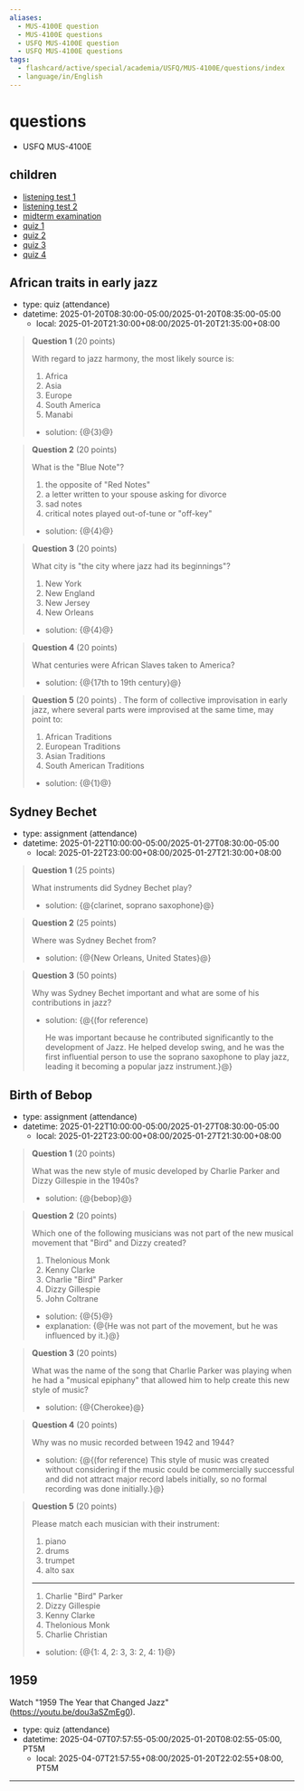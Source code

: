 ```yaml
---
aliases:
  - MUS-4100E question
  - MUS-4100E questions
  - USFQ MUS-4100E question
  - USFQ MUS-4100E questions
tags:
  - flashcard/active/special/academia/USFQ/MUS-4100E/questions/index
  - language/in/English
---
```


# questions

- USFQ MUS-4100E

## children

- [listening test 1](listening%20test%201.md)
- [listening test 2](listening%20test%202.md)
- [midterm examination](midterm%20examination.md)
- [quiz 1](quiz%201.md)
- [quiz 2](quiz%202.md)
- [quiz 3](quiz%203.md)
- [quiz 4](quiz%204.md)

## African traits in early jazz

- type: quiz (attendance)
- datetime: 2025-01-20T08:30:00-05:00/2025-01-20T08:35:00-05:00
  - local: 2025-01-20T21:30:00+08:00/2025-01-20T21:35:00+08:00

> __Question 1__ (20 points)
>
> With regard to jazz harmony, the most likely source is:
>
> 1. Africa
> 2. Asia
> 3. Europe
> 4. South America
> 5. Manabi
>
> - solution: {@{3}@}

<!-- markdownlint MD028 -->

> __Question 2__ (20 points)
>
> What is the "Blue Note"?
>
> 1. the opposite of "Red Notes"
> 2. a letter written to your spouse asking for divorce
> 3. sad notes
> 4. critical notes played out-of-tune or "off-key"
>
> - solution: {@{4}@}

<!-- markdownlint MD028 -->

> __Question 3__ (20 points)
>
> What city is "the city where jazz had its beginnings"?
>
> 1. New York
> 2. New England
> 3. New Jersey
> 4. New Orleans
>
> - solution: {@{4}@}

<!-- markdownlint MD028 -->

> __Question 4__ (20 points)
>
> What centuries were African Slaves taken to America?
>
> - solution: {@{17th to 19th century}@}

<!-- markdownlint MD028 -->

> __Question 5__ (20 points)
.
> The form of collective improvisation in early jazz, where several parts were improvised at the same time, may point to:
>
> 1. African Traditions
> 2. European Traditions
> 3. Asian Traditions
> 4. South American Traditions
>
> - solution: {@{1}@}

## Sydney Bechet

- type: assignment (attendance)
- datetime: 2025-01-22T10:00:00-05:00/2025-01-27T08:30:00-05:00
  - local: 2025-01-22T23:00:00+08:00/2025-01-27T21:30:00+08:00

> __Question 1__ (25 points)
>
> What instruments did Sydney Bechet play?
>
> - solution: {@{clarinet, soprano saxophone}@}

<!-- markdownlint MD028 -->

> __Question 2__ (25 points)
>
> Where was Sydney Bechet from?
>
> - solution: {@{New Orleans, United States}@}

<!-- markdownlint MD028 -->

> __Question 3__ (50 points)
>
> Why was Sydney Bechet important and what are some of his contributions in jazz?
>
> - solution: {@{(for reference) <p> He was important because he contributed significantly to the development of Jazz. He helped develop swing, and he was the first influential person to use the soprano saxophone to play jazz, leading it becoming a popular jazz instrument.}@}

## Birth of Bebop

- type: assignment (attendance)
- datetime: 2025-01-22T10:00:00-05:00/2025-01-27T08:30:00-05:00
  - local: 2025-01-22T23:00:00+08:00/2025-01-27T21:30:00+08:00

> __Question 1__ \(20 points\)
>
> What was the new style of music developed by Charlie Parker and Dizzy Gillespie in the 1940s?
>
> - solution: {@{bebop}@}

<!-- markdownlint MD028 -->

> __Question 2__ \(20 points\)
>
> Which one of the following musicians was not part of the new musical movement that "Bird" and Dizzy created?
>
> 1. Thelonious Monk
> 2. Kenny Clarke
> 3. Charlie "Bird" Parker
> 4. Dizzy Gillespie
> 5. John Coltrane
>
> - solution: {@{5}@}
> - explanation: {@{He was not part of the movement, but he was influenced by it.}@}

<!-- markdownlint MD028 -->

> __Question 3__ \(20 points\)
>
> What was the name of the song that Charlie Parker was playing when he had a "musical epiphany" that allowed him to help create this new style of music?
>
> - solution: {@{Cherokee}@}

<!-- markdownlint MD028 -->

> __Question 4__ \(20 points\)
>
> Why was no music recorded between 1942 and 1944?
>
> - solution: {@{\(for reference\) This style of music was created without considering if the music could be commercially successful and did not attract major record labels initially, so no formal recording was done initially.}@}

<!-- markdownlint MD028 -->

> __Question 5__ \(20 points\)
>
> Please match each musician with their instrument:
>
> 1. piano
> 2. drums
> 3. trumpet
> 4. alto sax
>
> ---
>
> 1. Charlie "Bird" Parker
> 2. Dizzy Gillespie
> 3. Kenny Clarke
> 4. Thelonious Monk
> 5. Charlie Christian
>
> - solution: {@{1: 4, 2: 3, 3: 2, 4: 1}@}

## 1959

Watch "1959 The Year that Changed Jazz" \(<https://youtu.be/dou3aSZmEg0>\).

- type: quiz (attendance)
- datetime: 2025-04-07T07:57:55-05:00/2025-01-20T08:02:55-05:00, PT5M
  - local: 2025-04-07T21:57:55+08:00/2025-01-20T22:02:55+08:00, PT5M

---
